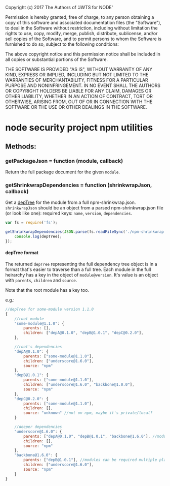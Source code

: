 Copyright (c) 2017 The Authors of 'JWTS for NODE'

Permission is hereby granted, free of charge, to any person obtaining a copy of
this software and associated documentation files (the "Software"), to deal in
the Software without restriction, including without limitation the rights to
use, copy, modify, merge, publish, distribute, sublicense, and/or sell copies of
the Software, and to permit persons to whom the Software is furnished to do so,
subject to the following conditions:

The above copyright notice and this permission notice shall be included in all
copies or substantial portions of the Software.

THE SOFTWARE IS PROVIDED "AS IS", WITHOUT WARRANTY OF ANY KIND, EXPRESS OR
IMPLIED, INCLUDING BUT NOT LIMITED TO THE WARRANTIES OF MERCHANTABILITY, FITNESS
FOR A PARTICULAR PURPOSE AND NONINFRINGEMENT. IN NO EVENT SHALL THE AUTHORS OR
COPYRIGHT HOLDERS BE LIABLE FOR ANY CLAIM, DAMAGES OR OTHER LIABILITY, WHETHER
IN AN ACTION OF CONTRACT, TORT OR OTHERWISE, ARISING FROM, OUT OF OR IN
CONNECTION WITH THE SOFTWARE OR THE USE OR OTHER DEALINGS IN THE SOFTWARE.
# node security project npm utilities

## Methods:

### getPackageJson = function (module, callback)

Return the full package document for the given `module`.

### getShrinkwrapDependencies = function (shrinkwrapJson, callback)

Get a [depTree](#deptree-format) for the module from a full npm-shrinkwrap.json. `shrinkwrapJson` should be an object from a parsed npm-shrinkwrap.json file (or look like one): required keys: `name`, `version`, `dependencies`.

```js
var fs = require('fs');

getShrinkwrapDependencies(JSON.parse(fs.readFileSync('./npm-shrinkwrap.json')), function (err, depTree) {
    console.log(depTree);
});
```

#### depTree format

The returned `depTree` representing the full dependency tree object is in a format that's easier to traverse than a full tree. Each module in the full heirarchy has a key in the object of `module@version`. It's value is an object with `parents`, `children` and `source`.

Note that the root module has a key too.

e.g.:

```js
//depTree for some-module version 1.1.0
{
    //root module
    "some-module@1.1.0": {
        parents: [],
        children: ["depA@0.1.0", "depB@1.0.1", "depC@0.2.0"],
    },

    //root's dependencies
    "depA@0.1.0": {
        parents: ["some-module@1.1.0"],
        children: ["underscore@1.6.0"],
        source: "npm"
    },
    "depB@1.0.1": {
        parents: ["some-module@1.1.0"],
        children: ["underscore@1.6.0", "backbone@1.0.0"],
        source: "npm"
    },
    "depC@0.2.0": {
        parents: ["some-module@1.1.0"],
        children: [],
        source: "unknown" //not on npm, maybe it's private/local?
    }

    //deeper dependencies
    "underscore@1.6.0": {
        parents: ["depA@0.1.0", "depB@1.0.1", "backbone@1.6.0"], //modules can be required multiple places in the tree
        children: [],
        source: "npm"
    },
    "backbone@1.6.0": {
        parents: ["depB@1.0.1"], //modules can be required multiple places in the tree
        children: ["underscore@1.6.0"],
        source: "npm"
    }
}
```
